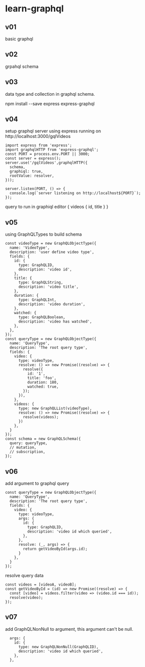 # learn-graphql

## v01
  basic graphql
## v02
  grpahql schema
## v03
  data type and collection in graphql schema.

npm install --save express express-graphql 
## v04
  setup graphql server using express
  running on
  http://localhost:3000/gqlVideos
```
import express from 'express';
import graphqlHTTP from 'express-graphql';
const PORT = process.env.PORT || 3000;
const server = express();
server.use('/gqlVideos',graphqlHTTP({
  schema, 
  graphiql: true,
  rootValue: resolver,
}));

server.listen(PORT, () => {
  console.log(`server listening on http://localhost${PORT}`);
});
```
query to run in graphiql editor
{
  videos {
    id,
    title
  }
}
## v05
  using GraphQLTypes to build schema
```
const videoType = new GraphQLObjectType({
  name: 'VideoType',
  description: 'user define video type',
  fields: {
    id: {
      type: GraphQLID,
      description: 'video id',
    },
    title: {
      type: GraphQLString,
      description: 'video title',
    },
    duration: {
      type: GraphQLInt,
      description: 'video duration',
    },
    watched: {
      type: GraphQLBoolean,
      description: 'video has watched',
    },
  },
});
const queryType = new GraphQLObjectType({
  name: 'QueryType',
  description: 'The root query type',
  fields: {
    video: {
      type: videoType,
      resolve: () => new Promise((resolve) => {
        resolve({
          id: '1',
          title: 'foo',
          duration: 180,
          watched: true,
        });
      }),
    },
    videos: {
      type: new GraphQLList(videoType),
      resolve: () => new Promise((resolve) => {
        resolve(videos);
      })
    },
  }
});
const schema = new GraphQLSchema({
  query: queryType,
  // mutation,
  // subscription,
});

```  
## v06
  add argument to graphql query
```
const queryType = new GraphQLObjectType({
  name: 'QueryType',
  description: 'The root query type',
  fields: {
    video: {
      type: videoType,
      args: {
        id: {
          type: GraphQLID,
          description: 'video id which queried',
        },
      },
      resolve: (_, args) => {
        return getVideoById(args.id);
      }
    },
  }
});
``` 
resolve query data 
```
const videos = [videoA, videoB];
const getVideoById = (id) => new Promise((resolve) => {
  const [video] = videos.filter(video => (video.id === id));
  resolve(video);
});
```

## v07
add GraphQLNonNull to argument, this argument can't be null.
```
  args: {
    id: {
      type: new GraphQLNonNull(GraphQLID),
      description: 'video id which queried',
    },
  },
```